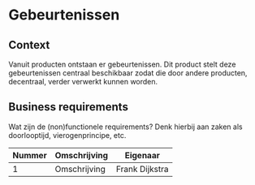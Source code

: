 # Gebeurtenissen

## Context

Vanuit producten ontstaan er gebeurtenissen. Dit product stelt deze gebeurtenissen centraal beschikbaar zodat die door andere producten, decentraal, verder verwerkt kunnen worden.

## Business requirements

Wat zijn de (non)functionele requirements? Denk hierbij aan zaken als doorlooptijd, vierogenprincipe, etc.

| Nummer | Omschrijving                         | Eigenaar                  |
| -------| ------------------------------------ | ------------------------- |
| 1      | Omschrijving                         | Frank Dijkstra            |